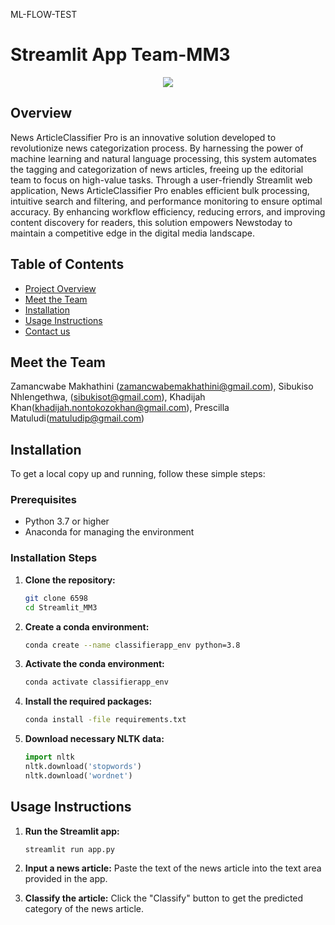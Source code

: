 ML-FLOW-TEST 
# Streamlit App Team-MM3
<p align="center">
  <img src="https://github.com/Zamancwabe/Streamlit_MM3"
</p>

## Overview

News ArticleClassifier Pro is an innovative solution developed to revolutionize news categorization process. By harnessing the power of machine learning and natural language processing, this system automates the tagging and categorization of news articles, freeing up the editorial team to focus on high-value tasks. Through a user-friendly Streamlit web application, News ArticleClassifier Pro enables efficient bulk processing, intuitive search and filtering, and performance monitoring to ensure optimal accuracy. By enhancing workflow efficiency, reducing errors, and improving content discovery for readers, this solution empowers Newstoday to maintain a competitive edge in the digital media landscape.

## Table of Contents
* [Project Overview](#project-overview)
* [Meet the Team](#meet-the-team)
* [Installation](#installation)
* [Usage Instructions](#usage-instructions)
* [Contact us](#contact-us)
  
## Meet the Team
Zamancwabe Makhathini (zamancwabemakhathini@gmail.com),
Sibukiso Nhlengethwa, (sibukisot@gmail.com),
Khadijah Khan(khadijah.nontokozokhan@gmail.com),
Prescilla Matuludi(matuludip@gmail.com)


## Installation
To get a local copy up and running, follow these simple steps:

### Prerequisites
- Python 3.7 or higher
- Anaconda for managing the environment

### Installation Steps
1. **Clone the repository:**
    ```bash
    git clone 6598
    cd Streamlit_MM3
    ```

2. **Create a conda environment:**
    ```bash
    conda create --name classifierapp_env python=3.8
    ```
    
3. **Activate the conda environment:**
   ```bash
   conda activate classifierapp_env
   ```
   
5. **Install the required packages:**
    ```bash
    conda install -file requirements.txt
    ```

6. **Download necessary NLTK data:**
    ```python
    import nltk
    nltk.download('stopwords')
    nltk.download('wordnet')
    ```

## Usage Instructions
1. **Run the Streamlit app:**
    ```bash
    streamlit run app.py
    ```

2. **Input a news article:** Paste the text of the news article into the text area provided in the app.

3. **Classify the article:** Click the "Classify" button to get the predicted category of the news article.

